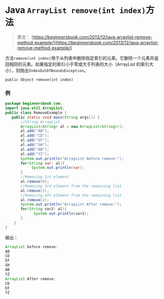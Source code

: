 # Java `ArrayList remove(int index)`方法

> 原文： [https://beginnersbook.com/2013/12/java-arraylist-remove-method-example/](https://beginnersbook.com/2013/12/java-arraylist-remove-method-example/)

方法`remove(int index)`用于从列表中删除指定索引的元素。它删除一个元素并返回相同的元素。如果指定的索引小于零或大于列表的大小（ArrayList 的索引大小），则抛出`IndexOutOfBoundsException`。

`public Object remove(int index)`

### 例

```java
package beginnersbook.com;
import java.util.ArrayList;
public class RemoveExample {
   public static void main(String args[]) {
       //String ArrayList
       ArrayList<String> al = new ArrayList<String>();
       al.add("AB");
       al.add("CD");
       al.add("EF");
       al.add("GH");
       al.add("AB");
       al.add("YZ");
       System.out.println("ArrayList before remove:");
       for(String var: al){
            System.out.println(var);
       }
       //Removing 1st element
       al.remove(0);
       //Removing 3rd element from the remaining list
       al.remove(2);
       //Removing 4th element from the remaining list
       al.remove(2);
       System.out.println("ArrayList After remove:");
       for(String var2: al){
             System.out.println(var2);
       }
    }
}
```

输出：

```java
ArrayList before remove:
AB
CD
EF
GH
AB
YZ
ArrayList After remove:
CD
EF
YZ
```